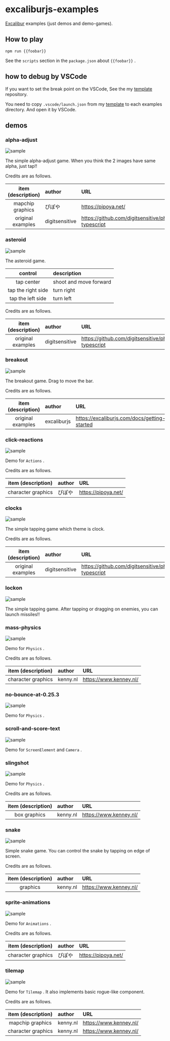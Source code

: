 # excaliburjs-examples

[Excalibur](https://excaliburjs.com/)
examples (just demos and demo-games).

## How to play

```shell
npm run {{foobar}}
```

See the `scripts` section in the `package.json` about `{{foobar}}` .

## how to debug by VSCode

If you want to set the break point on the VSCode,
See the my
[template](https://github.com/tenpaMk2/excalibur-parcel2-vscode-debuggable-template)
repository.

You need to copy `.vscode/launch.json` from my
[template](https://github.com/tenpaMk2/excalibur-parcel2-vscode-debuggable-template)
to each examples directory.
And open it by VSCode.

## demos

### alpha-adjust

![sample](./imgs/sample-alpha-adjust.png)

The simple alpha-adjust game.
When you think the 2 images have same alpha, just tap!!

Credits are as follows.

| item (description) | author         | URL                                                    |
| :----------------: | :------------- | :----------------------------------------------------- |
|  mapchip graphics  | ぴぽや         | <https://pipoya.net/>                                  |
| original examples  | digitsensitive | <https://github.com/digitsensitive/phaser3-typescript> |

### asteroid

![sample](./imgs/sample-asteroid.png)

The asteroid game.

|      control       | description            |
| :----------------: | :--------------------- |
|     tap center     | shoot and move forward |
| tap the right side | turn right             |
| tap the left side  | turn left              |

Credits are as follows.

| item (description) | author         | URL                                                    |
| :----------------: | :------------- | :----------------------------------------------------- |
| original examples  | digitsensitive | <https://github.com/digitsensitive/phaser3-typescript> |

### breakout

![sample](./imgs/sample-breakout.png)

The breakout game.
Drag to move the bar.

Credits are as follows.

| item (description) | author      | URL                                            |
| :----------------: | :---------- | :--------------------------------------------- |
| original examples  | excaliburjs | <https://excaliburjs.com/docs/getting-started> |

### click-reactions

![sample](./imgs/sample-click-reactions.png)

Demo for `Actions` .

Credits are as follows.

| item (description) | author | URL                   |
| :----------------: | :----- | :-------------------- |
| character graphics | ぴぽや | <https://pipoya.net/> |

### clocks

![sample](./imgs/sample-clocks.png)

The simple tapping game which theme is clock.

Credits are as follows.

| item (description) | author         | URL                                                    |
| :----------------: | :------------- | :----------------------------------------------------- |
| original examples  | digitsensitive | <https://github.com/digitsensitive/phaser3-typescript> |

### lockon

![sample](./imgs/sample-lockon.png)

The simple tapping game.
After tapping or dragging on enemies, you can launch missiles!!

### mass-physics

![sample](./imgs/sample-mass-physics.png)

Demo for `Physics` .

Credits are as follows.

| item (description) | author   | URL                      |
| :----------------: | :------- | :----------------------- |
| character graphics | kenny.nl | <https://www.kenney.nl/> |

### no-bounce-at-0.25.3

![sample](./imgs/sample-no-bounce-at-0.25.3.png)

Demo for `Physics` .

### scroll-and-score-text

![sample](./imgs/sample-scroll-and-score.png)

Demo for `ScreenElement` and `Camera` .

### slingshot

![sample](./imgs/sample-slingshot.png)

Demo for `Physics` .

Credits are as follows.

| item (description) | author   | URL                      |
| :----------------: | :------- | :----------------------- |
|    box graphics    | kenny.nl | <https://www.kenney.nl/> |

### snake

![sample](./imgs/sample-snake.png)

Simple snake game.
You can control the snake by tapping on edge of screen.

Credits are as follows.

| item (description) | author   | URL                      |
| :----------------: | :------- | :----------------------- |
|      graphics      | kenny.nl | <https://www.kenney.nl/> |

### sprite-animations

![sample](./imgs/sample-sprite-animations.png)

Demo for `Animations` .

Credits are as follows.

| item (description) | author | URL                   |
| :----------------: | :----- | :-------------------- |
| character graphics | ぴぽや | <https://pipoya.net/> |

### tilemap

![sample](./imgs/sample-tilemap.png)

Demo for `Tilemap` .
It also implements basic rogue-like component.

Credits are as follows.

| item (description) | author   | URL                      |
| :----------------: | :------- | :----------------------- |
|  mapchip graphics  | kenny.nl | <https://www.kenney.nl/> |
| character graphics | kenny.nl | <https://www.kenney.nl/> |
